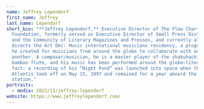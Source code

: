 ```yaml
---
name: Jeffrey Lependorf
first_name: Jeffrey
last_name: Lependorf
short_bio: "**Jeffrey Lependorf,** Executive Director of The Flow Chart
  Foundation, formerly served as Executive Director of Small Press Distribution
  and the Community of Literary Magazines and Presses, and currently also
  directs the Art Omi: Music international musicians residency, a program that
  he created for musicians from around the globe to collaborate with one
  another. A composer/musician, he is a master player of the shakuhachi Japanese
  bamboo flute, and his music has been performed around the globe—literally, in
  fact: a recording of his “Night Pond” was launched into space when the shuttle
  Atlantis took off on May 15, 1997 and remained for a year aboard the Mir space
  station."
portraits:
  - media: 2023/11/jeffrey-lependorf
website: https://www.jeffreylependorf.com/
---
```


